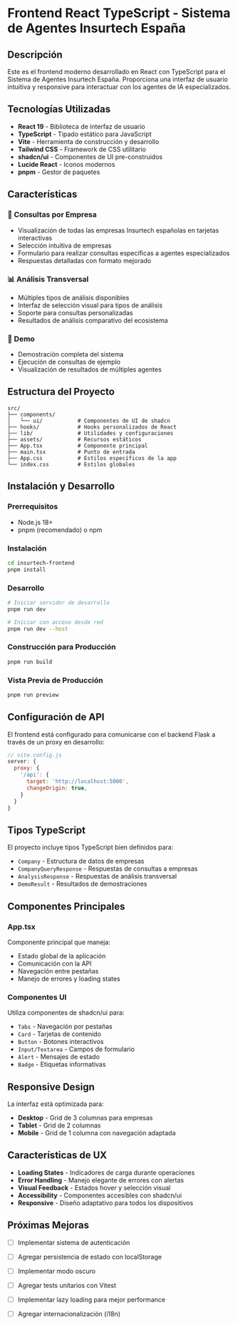 # Frontend React TypeScript - Sistema de Agentes Insurtech España

## Descripción

Este es el frontend moderno desarrollado en React con TypeScript para el Sistema de Agentes Insurtech España. Proporciona una interfaz de usuario intuitiva y responsive para interactuar con los agentes de IA especializados.

## Tecnologías Utilizadas

- **React 19** - Biblioteca de interfaz de usuario
- **TypeScript** - Tipado estático para JavaScript
- **Vite** - Herramienta de construcción y desarrollo
- **Tailwind CSS** - Framework de CSS utilitario
- **shadcn/ui** - Componentes de UI pre-construidos
- **Lucide React** - Iconos modernos
- **pnpm** - Gestor de paquetes

## Características

### 🏢 Consultas por Empresa
- Visualización de todas las empresas Insurtech españolas en tarjetas interactivas
- Selección intuitiva de empresas
- Formulario para realizar consultas específicas a agentes especializados
- Respuestas detalladas con formato mejorado

### 📊 Análisis Transversal
- Múltiples tipos de análisis disponibles
- Interfaz de selección visual para tipos de análisis
- Soporte para consultas personalizadas
- Resultados de análisis comparativo del ecosistema

### 🚀 Demo
- Demostración completa del sistema
- Ejecución de consultas de ejemplo
- Visualización de resultados de múltiples agentes

## Estructura del Proyecto

```
src/
├── components/
│   └── ui/           # Componentes de UI de shadcn
├── hooks/            # Hooks personalizados de React
├── lib/              # Utilidades y configuraciones
├── assets/           # Recursos estáticos
├── App.tsx           # Componente principal
├── main.tsx          # Punto de entrada
├── App.css           # Estilos específicos de la app
└── index.css         # Estilos globales
```

## Instalación y Desarrollo

### Prerrequisitos
- Node.js 18+
- pnpm (recomendado) o npm

### Instalación
```bash
cd insurtech-frontend
pnpm install
```

### Desarrollo
```bash
# Iniciar servidor de desarrollo
pnpm run dev

# Iniciar con acceso desde red
pnpm run dev --host
```

### Construcción para Producción
```bash
pnpm run build
```

### Vista Previa de Producción
```bash
pnpm run preview
```

## Configuración de API

El frontend está configurado para comunicarse con el backend Flask a través de un proxy en desarrollo:

```javascript
// vite.config.js
server: {
  proxy: {
    '/api': {
      target: 'http://localhost:5000',
      changeOrigin: true,
    }
  }
}
```

## Tipos TypeScript

El proyecto incluye tipos TypeScript bien definidos para:

- `Company` - Estructura de datos de empresas
- `CompanyQueryResponse` - Respuestas de consultas a empresas
- `AnalysisResponse` - Respuestas de análisis transversal
- `DemoResult` - Resultados de demostraciones

## Componentes Principales

### App.tsx
Componente principal que maneja:
- Estado global de la aplicación
- Comunicación con la API
- Navegación entre pestañas
- Manejo de errores y loading states

### Componentes UI
Utiliza componentes de shadcn/ui para:
- `Tabs` - Navegación por pestañas
- `Card` - Tarjetas de contenido
- `Button` - Botones interactivos
- `Input/Textarea` - Campos de formulario
- `Alert` - Mensajes de estado
- `Badge` - Etiquetas informativas

## Responsive Design

La interfaz está optimizada para:
- **Desktop** - Grid de 3 columnas para empresas
- **Tablet** - Grid de 2 columnas
- **Mobile** - Grid de 1 columna con navegación adaptada

## Características de UX

- **Loading States** - Indicadores de carga durante operaciones
- **Error Handling** - Manejo elegante de errores con alertas
- **Visual Feedback** - Estados hover y selección visual
- **Accessibility** - Componentes accesibles con shadcn/ui
- **Responsive** - Diseño adaptativo para todos los dispositivos

## Próximas Mejoras

- [ ] Implementar sistema de autenticación
- [ ] Agregar persistencia de estado con localStorage
- [ ] Implementar modo oscuro
- [ ] Agregar tests unitarios con Vitest
- [ ] Implementar lazy loading para mejor performance
- [ ] Agregar internacionalización (i18n)


